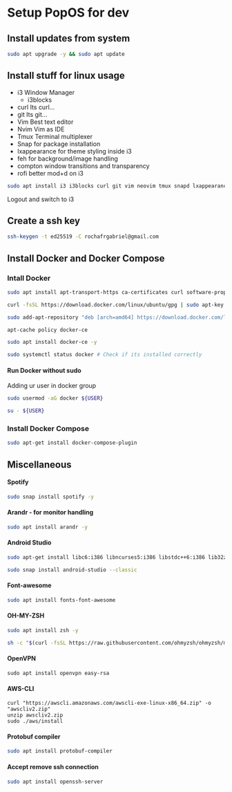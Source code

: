 # Setup PopOS for dev

## Install updates from system
```bash
sudo apt upgrade -y && sudo apt update
```

## Install stuff for linux usage
 - i3 Window Manager
	 - i3blocks
 - curl Its curl...
 - git Its git...
 - Vim Best text editor
 - Nvim Vim as IDE
 - Tmux Terminal multiplexer
 - Snap for package installation
 - lxappearance for theme styling inside i3
 - feh for background/image handling
 - compton window transitions and transparency
 - rofi better mod+d on i3
```bash
sudo apt install i3 i3blocks curl git vim neovim tmux snapd lxappearance feh compton rofi -y
```
Logout and switch to i3

## Create a ssh key
```bash
ssh-keygen -t ed25519 -C rochafrgabriel@gmail.com
```

## Install Docker and Docker Compose

### Intall Docker
```bash
sudo apt install apt-transport-https ca-certificates curl software-properties-common -y

curl -fsSL https://download.docker.com/linux/ubuntu/gpg | sudo apt-key add -

sudo add-apt-repository "deb [arch=amd64] https://download.docker.com/linux/ubuntu focal stable"

apt-cache policy docker-ce

sudo apt install docker-ce -y

sudo systemctl status docker # Check if its installed correctly
```
#### Run Docker without sudo
Adding ur user in docker group
```bash
sudo usermod -aG docker ${USER}

su - ${USER}
```
### Install Docker Compose
```bash
sudo apt-get install docker-compose-plugin
```

## Miscellaneous
#### Spotify
```bash
sudo snap install spotify -y
```

#### Arandr - for monitor handling
```bash
sudo apt install arandr -y
```

#### Android Studio
```bash
sudo apt-get install libc6:i386 libncurses5:i386 libstdc++6:i386 lib32z1 libbz2-1.0:i386 -y

sudo snap install android-studio --classic
```

#### Font-awesome
```bash
sudo apt install fonts-font-awesome
```

#### OH-MY-ZSH
```bash
sudo apt install zsh -y

sh -c "$(curl -fsSL https://raw.githubusercontent.com/ohmyzsh/ohmyzsh/master/tools/install.sh)"
```
#### OpenVPN
```
sudo apt install openvpn easy-rsa
```

#### AWS-CLI
```
curl "https://awscli.amazonaws.com/awscli-exe-linux-x86_64.zip" -o "awscliv2.zip"
unzip awscliv2.zip
sudo ./aws/install
```

#### Protobuf compiler
```bash
sudo apt install protobuf-compiler
```

#### Accept remove ssh connection
```bash
sudo apt install openssh-server
```
